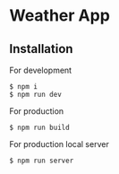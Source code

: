 # Weather App

## Installation

For development

```
$ npm i
$ npm run dev
```

For production

```
$ npm run build
```

For production local server

```
$ npm run server
```
